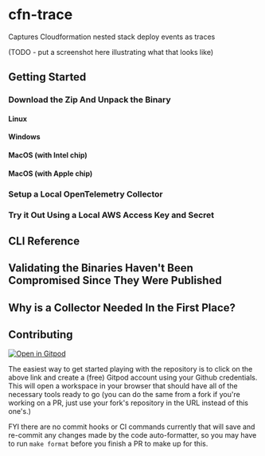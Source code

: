 # cfn-trace

Captures Cloudformation nested stack deploy events as traces

(TODO - put a screenshot here illustrating what that looks like)

## Getting Started

### Download the Zip And Unpack the Binary

#### Linux

#### Windows

#### MacOS (with Intel chip)

#### MacOS (with Apple chip)

### Setup a Local OpenTelemetry Collector

### Try it Out Using a Local AWS Access Key and Secret

## CLI Reference

## Validating the Binaries Haven't Been Compromised Since They Were Published

## Why is a Collector Needed In the First Place?

## Contributing

[![Open in Gitpod](https://gitpod.io/button/open-in-gitpod.svg)](https://gitpod.io/#https://github.com/Grunet/cfn-trace)

The easiest way to get started playing with the repository is to click on the
above link and create a (free) Gitpod account using your Github credentials.
This will open a workspace in your browser that should have all of the necessary
tools ready to go (you can do the same from a fork if you're working on a PR,
just use your fork's repository in the URL instead of this one's.)

FYI there are no commit hooks or CI commands currently that will save and
re-commit any changes made by the code auto-formatter, so you may have to run
`make format` before you finish a PR to make up for this.
